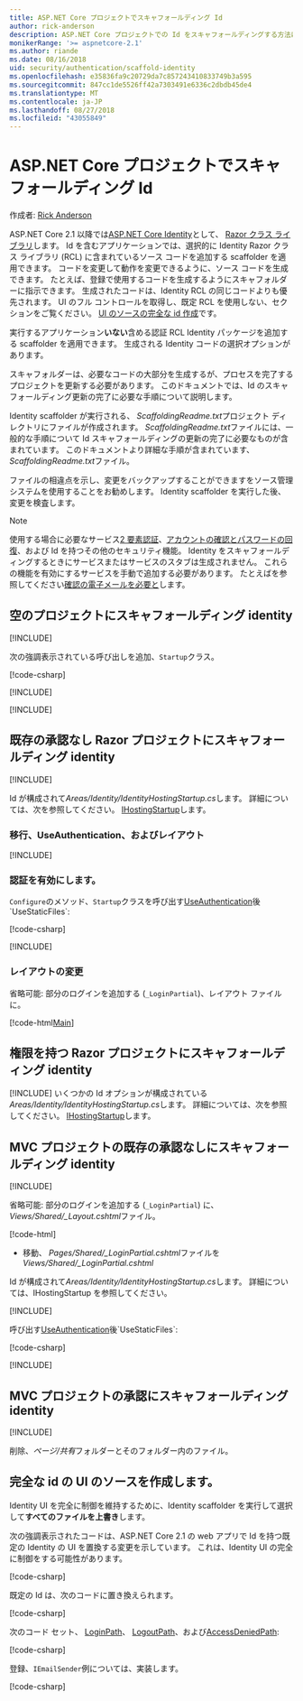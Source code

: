 ```yaml
---
title: ASP.NET Core プロジェクトでスキャフォールディング Id
author: rick-anderson
description: ASP.NET Core プロジェクトでの Id をスキャフォールディングする方法について説明します。
monikerRange: '>= aspnetcore-2.1'
ms.author: riande
ms.date: 08/16/2018
uid: security/authentication/scaffold-identity
ms.openlocfilehash: e35836fa9c20729da7c857243410833749b3a595
ms.sourcegitcommit: 847cc1de5526ff42a7303491e6336c2dbdb45de4
ms.translationtype: MT
ms.contentlocale: ja-JP
ms.lasthandoff: 08/27/2018
ms.locfileid: "43055849"
---
```

# <a name="scaffold-identity-in-aspnet-core-projects"></a>ASP.NET Core プロジェクトでスキャフォールディング Id

作成者: [Rick Anderson](https://twitter.com/RickAndMSFT)

ASP.NET Core 2.1 以降では[ASP.NET Core Identity](xref:security/authentication/identity)として、 [Razor クラス ライブラリ](xref:razor-pages/ui-class)します。 Id を含むアプリケーションでは、選択的に Identity Razor クラス ライブラリ (RCL) に含まれているソース コードを追加する scaffolder を適用できます。 コードを変更して動作を変更できるように、ソース コードを生成できます。 たとえば、登録で使用するコードを生成するようにスキャフォルダーに指示できます。 生成されたコードは、Identity RCL の同じコードよりも優先されます。 UI のフル コントロールを取得し、既定 RCL を使用しない、セクションをご覧ください。 [UI のソースの完全な id 作成](#full)です。

実行するアプリケーション**いない**含める認証 RCL Identity パッケージを追加する scaffolder を適用できます。 生成される Identity コードの選択オプションがあります。

スキャフォルダーは、必要なコードの大部分を生成するが、プロセスを完了するプロジェクトを更新する必要があります。 このドキュメントでは、Id のスキャフォールディング更新の完了に必要な手順について説明します。

Identity scaffolder が実行される、 *ScaffoldingReadme.txt*プロジェクト ディレクトリにファイルが作成されます。 *ScaffoldingReadme.txt*ファイルには、一般的な手順について Id スキャフォールディングの更新の完了に必要なものが含まれています。 このドキュメントより詳細な手順が含まれています、 *ScaffoldingReadme.txt*ファイル。

ファイルの相違点を示し、変更をバックアップすることができますをソース管理システムを使用することをお勧めします。 Identity scaffolder を実行した後、変更を検査します。

> [!NOTE]
> 使用する場合に必要なサービス[2 要素認証](xref:security/authentication/identity-enable-qrcodes)、[アカウントの確認とパスワードの回復](xref:security/authentication/accconfirm)、および Id を持つその他のセキュリティ機能。 Identity をスキャフォールディングするときにサービスまたはサービスのスタブは生成されません。 これらの機能を有効にするサービスを手動で追加する必要があります。 たとえばを参照してください[確認の電子メールを必要と](xref:security/authentication/accconfirm#require-email-confirmation)します。

## <a name="scaffold-identity-into-an-empty-project"></a>空のプロジェクトにスキャフォールディング identity

[!INCLUDE[](~/includes/scaffold-identity/id-scaffold-dlg.md)]

次の強調表示されている呼び出しを追加、`Startup`クラス。

[!code-csharp[](scaffold-identity/sample/StartupEmpty.cs?name=snippet1&highlight=5,20-23)]

[!INCLUDE[](~/includes/scaffold-identity/hsts.md)]

[!INCLUDE[](~/includes/scaffold-identity/migrations.md)]

## <a name="scaffold-identity-into-a-razor-project-without-existing-authorization"></a>既存の承認なし Razor プロジェクトにスキャフォールディング identity

<!--
set projNam=RPnoAuth
set projType=razor
set version=2.1.0

dotnet new %projType% -o %projNam%
cd %projNam%
dotnet add package Microsoft.VisualStudio.Web.CodeGeneration.Design -v %version%
dotnet restore
dotnet aspnet-codegenerator identity --useDefaultUI
dotnet ef migrations add CreateIdentitySchema
dotnet ef database update
-->

[!INCLUDE[](~/includes/scaffold-identity/id-scaffold-dlg.md)]

Id が構成されて*Areas/Identity/IdentityHostingStartup.cs*します。 詳細については、次を参照してください。 [IHostingStartup](xref:fundamentals/configuration/platform-specific-configuration)します。

<a name="efm"></a>

### <a name="migrations-useauthentication-and-layout"></a>移行、UseAuthentication、およびレイアウト

[!INCLUDE[](~/includes/scaffold-identity/migrations.md)]

<a name="useauthentication"></a>

### <a name="enable-authentication"></a>認証を有効にします。

`Configure`のメソッド、`Startup`クラスを呼び出す[UseAuthentication](https://docs.microsoft.com/en-us/dotnet/api/microsoft.aspnetcore.builder.authappbuilderextensions.useauthentication?view=aspnetcore-2.0#Microsoft_AspNetCore_Builder_AuthAppBuilderExtensions_UseAuthentication_Microsoft_AspNetCore_Builder_IApplicationBuilder_)後`UseStaticFiles`:

[!code-csharp[](scaffold-identity/sample/StartupRPnoAuth.cs?name=snippet1&highlight=29)]

[!INCLUDE[](~/includes/scaffold-identity/hsts.md)]

### <a name="layout-changes"></a>レイアウトの変更

省略可能: 部分のログインを追加する (`_LoginPartial`)、レイアウト ファイルに。

[!code-html[Main](scaffold-identity/sample/_Layout.cshtml?highlight=37)]

## <a name="scaffold-identity-into-a-razor-project-with-authorization"></a>権限を持つ Razor プロジェクトにスキャフォールディング identity

<!--
Use >=2.1: dotnet new webapp -au Individual -o RPauth
Use = 2.0: dotnet new razor -au Individual -o RPauth
cd RPauth
dotnet add package Microsoft.VisualStudio.Web.CodeGeneration.Design
dotnet restore
dotnet aspnet-codegenerator identity -dc RPauth.Data.ApplicationDbContext --files Account.Register

[!INCLUDE[](~/includes/webapp-alias-notice.md)]
-->

[!INCLUDE[](~/includes/scaffold-identity/id-scaffold-dlg-auth.md)]
いくつかの Id オプションが構成されている*Areas/Identity/IdentityHostingStartup.cs*します。 詳細については、次を参照してください。 [IHostingStartup](xref:fundamentals/configuration/platform-specific-configuration)します。

## <a name="scaffold-identity-into-an-mvc-project-without-existing-authorization"></a>MVC プロジェクトの既存の承認なしにスキャフォールディング identity

<!--
set projNam=MvcNoAuth
set projType=mvc
set version=2.1.0

dotnet new %projType% -o %projNam%
cd %projNam%
dotnet add package Microsoft.VisualStudio.Web.CodeGeneration.Design -v %version%
dotnet restore
dotnet aspnet-codegenerator identity --useDefaultUI
dotnet ef migrations add CreateIdentitySchema
dotnet ef database update
-->

[!INCLUDE[](~/includes/scaffold-identity/id-scaffold-dlg.md)]

省略可能: 部分のログインを追加する (`_LoginPartial`) に、 *Views/Shared/_Layout.cshtml*ファイル。

[!code-html[](scaffold-identity/sample/_LayoutMvc.cshtml?highlight=37)]

* 移動、 *Pages/Shared/_LoginPartial.cshtml*ファイルを*Views/Shared/_LoginPartial.cshtml*

Id が構成されて*Areas/Identity/IdentityHostingStartup.cs*します。 詳細については、IHostingStartup を参照してください。

[!INCLUDE[](~/includes/scaffold-identity/migrations.md)]

呼び出す[UseAuthentication](https://docs.microsoft.com/en-us/dotnet/api/microsoft.aspnetcore.builder.authappbuilderextensions.useauthentication?view=aspnetcore-2.0#Microsoft_AspNetCore_Builder_AuthAppBuilderExtensions_UseAuthentication_Microsoft_AspNetCore_Builder_IApplicationBuilder_)後`UseStaticFiles`:

[!code-csharp[](scaffold-identity/sample/StartupMvcNoAuth.cs?name=snippet1&highlight=23)]

[!INCLUDE[](~/includes/scaffold-identity/hsts.md)]

## <a name="scaffold-identity-into-an-mvc-project-with-authorization"></a>MVC プロジェクトの承認にスキャフォールディング identity

<!--
dotnet new mvc -au Individual -o MvcAuth
cd MvcAuth
dotnet add package Microsoft.VisualStudio.Web.CodeGeneration.Design
dotnet restore
dotnet aspnet-codegenerator identity -dc MvcAuth.Data.ApplicationDbContext --files Account.Register
-->

[!INCLUDE[](~/includes/scaffold-identity/id-scaffold-dlg-auth.md)]

削除、*ページ/共有*フォルダーとそのフォルダー内のファイル。

<a name="full"></a>

## <a name="create-full-identity-ui-source"></a>完全な id の UI のソースを作成します。

Identity UI を完全に制御を維持するために、Identity scaffolder を実行して選択して**すべてのファイルを上書き**します。

次の強調表示されたコードは、ASP.NET Core 2.1 の web アプリで Id を持つ既定の Identity の UI を置換する変更を示しています。 これは、Identity UI の完全に制御をする可能性があります。

[!code-csharp[](scaffold-identity/sample/StartupFull.cs?name=snippet1&highlight=13-14,17-999)]

既定の Id は、次のコードに置き換えられます。

[!code-csharp[](scaffold-identity/sample/StartupFull.cs?name=snippet2)]

次のコード セット、 [LoginPath](/dotnet/api/microsoft.aspnetcore.authentication.cookies.cookieauthenticationoptions.loginpath)、 [LogoutPath](/dotnet/api/microsoft.aspnetcore.authentication.cookies.cookieauthenticationoptions.logoutpath)、および[AccessDeniedPath](/dotnet/api/microsoft.aspnetcore.authentication.cookies.cookieauthenticationoptions.accessdeniedpath):

[!code-csharp[](scaffold-identity/sample/StartupFull.cs?name=snippet3)]

登録、`IEmailSender`例については、実装します。

[!code-csharp[](scaffold-identity/sample/StartupFull.cs?name=snippet4)]
